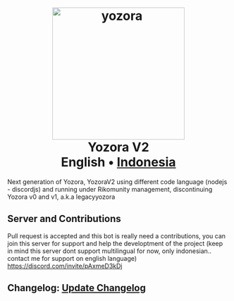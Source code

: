 <h1 align=center>
<a href="https://i.ibb.co/qY4NSd6/yozora.png"><img title="Click to view image" src="https://i.ibb.co/qY4NSd6/yozora.png" alt="yozora" border="0" width="300" height="300"></a>
  <br>
  Yozora V2
  <br>
  English</a> •
  <a href="README-ID.md">Indonesia</a>
</h1>
Next generation of Yozora, YozoraV2 using different code language (nodejs - discordjs) and running under Rikomunity management, discontinuing Yozora v0 and v1, a.k.a legacyyozora
<br>

## Server and Contributions
Pull request is accepted and this bot is really need a contributions, you can join this server for support and help the developtment of the project
(keep in mind this server dont support multilingual for now, only indonesian.. contact me for support on english language)
https://discord.com/invite/pAxmeD3kDj

## Changelog: [Update Changelog](https://github.com/rickynolep/Yozora/blob/main/CHANGELOG.md)